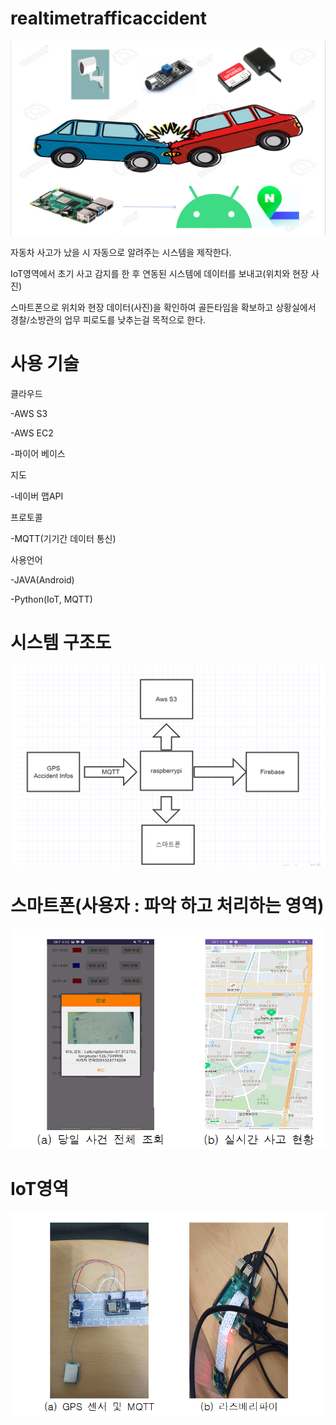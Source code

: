 # realtimetrafficaccident


<img src="https://github.com/jeonyuzin/realtimetrafficaccident/blob/main/readimg/pre.png">

자동차 사고가 났을 시 자동으로 알려주는 시스템을 제작한다.

IoT영역에서 초기 사고 감지를 한 후 연동된 시스템에 데이터를 보내고(위치와 현장 사진) 

스마트폰으로 위치와 현장 데이터(사진)을 확인하여 골든타임을 확보하고 상황실에서 경찰/소방관의 업무 피로도를 낮추는걸 목적으로 한다.


# 사용 기술


클라우드

-AWS S3

-AWS EC2

-파이어 베이스

지도

-네이버 맵API

프로토콜

-MQTT(기기간 데이터 통신)

사용언어

-JAVA(Android)

-Python(IoT, MQTT)

# 시스템 구조도


<img src="https://github.com/jeonyuzin/realtimetrafficaccident/blob/main/readimg/structure.png">

# 스마트폰(사용자 : 파악 하고 처리하는 영역)


<img src="https://github.com/jeonyuzin/realtimetrafficaccident/blob/main/readimg/position.png">

# IoT영역


<img src="https://github.com/jeonyuzin/realtimetrafficaccident/blob/main/readimg/iot.png">

